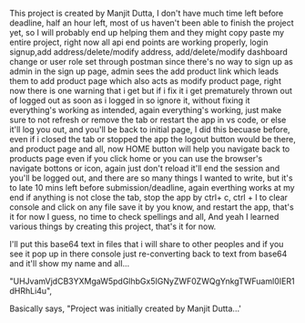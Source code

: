 This project is created by Manjit Dutta, I don't have much time left before deadline, half an hour left, most of us haven't been able to finish the project yet, so I will probably end up helping them and they might copy paste my entire project, right now all api end points are working properly, login signup,add address/delete/modify address, add/delete/modify dashboard change or user role set through postman since there's no way to sign up as admin in the sign up page, admin sees the add product link which leads them to add product page which also acts as modify product page, right now there is one warning that i get but if i fix it i get prematurely thrown out of logged out as soon as i logged in so ignore it, without fixing it everything's working as intended, again everything's working, just make sure to not refresh or remove the tab or restart the app in vs code, or else it'll log you out, and you'll be back to initial page, I did this becuase before, even if i closed the tab or stopped the app the logout button would be there, and product page and all, now HOME button will help you navigate back to products page even if you click home or you can use the browser's navigate bottons or icon, again just don't reload it'll end the session and you'll be logged out, and there are so many things I wanted to write, but it's to late 10 mins left before submission/deadline, again everthing works at my end if anything is not close the tab, stop the app by ctrl+ c, ctrl + l to clear console and click on any file save it by you know, and restart the app, that's it for now I guess, no time to check spellings and all, And yeah I learned various things by creating this project, that's it for now.




I'll put this base64 text in files that i will share to other peoples and if you see it pop up in there console just re-converting back to text from base64 and it'll show my name and all...

"UHJvamVjdCB3YXMgaW5pdGlhbGx5IGNyZWF0ZWQgYnkgTWFuaml0IER1dHRhLi4u",

Basically says, "Project was initially created by Manjit Dutta...'